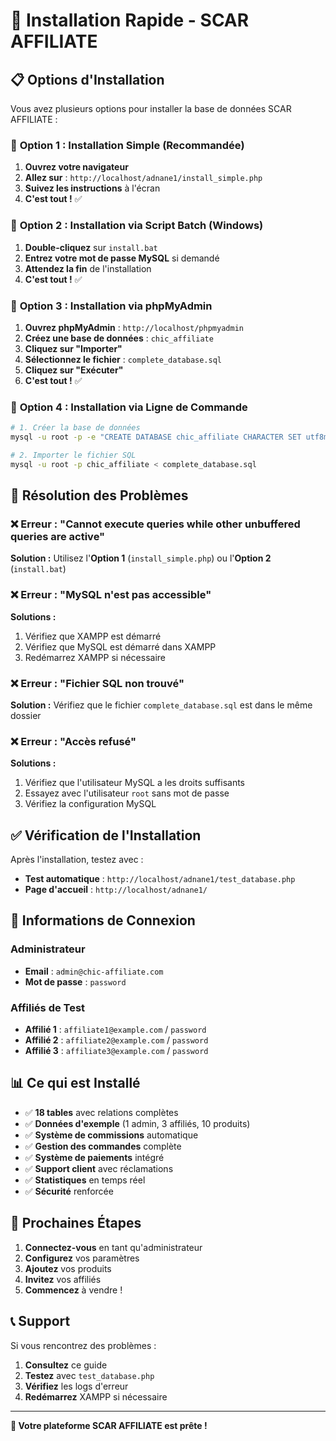 # 🚀 Installation Rapide - SCAR AFFILIATE

## 📋 Options d'Installation

Vous avez plusieurs options pour installer la base de données SCAR AFFILIATE :

### 🎯 **Option 1 : Installation Simple (Recommandée)**

1. **Ouvrez votre navigateur**
2. **Allez sur** : `http://localhost/adnane1/install_simple.php`
3. **Suivez les instructions** à l'écran
4. **C'est tout !** ✅

### 🎯 **Option 2 : Installation via Script Batch (Windows)**

1. **Double-cliquez** sur `install.bat`
2. **Entrez votre mot de passe MySQL** si demandé
3. **Attendez la fin** de l'installation
4. **C'est tout !** ✅

### 🎯 **Option 3 : Installation via phpMyAdmin**

1. **Ouvrez phpMyAdmin** : `http://localhost/phpmyadmin`
2. **Créez une base de données** : `chic_affiliate`
3. **Cliquez sur "Importer"**
4. **Sélectionnez le fichier** : `complete_database.sql`
5. **Cliquez sur "Exécuter"**
6. **C'est tout !** ✅

### 🎯 **Option 4 : Installation via Ligne de Commande**

```bash
# 1. Créer la base de données
mysql -u root -p -e "CREATE DATABASE chic_affiliate CHARACTER SET utf8mb4 COLLATE utf8mb4_unicode_ci;"

# 2. Importer le fichier SQL
mysql -u root -p chic_affiliate < complete_database.sql
```

## 🔧 **Résolution des Problèmes**

### ❌ **Erreur : "Cannot execute queries while other unbuffered queries are active"**

**Solution :** Utilisez l'**Option 1** (`install_simple.php`) ou l'**Option 2** (`install.bat`)

### ❌ **Erreur : "MySQL n'est pas accessible"**

**Solutions :**
1. Vérifiez que XAMPP est démarré
2. Vérifiez que MySQL est démarré dans XAMPP
3. Redémarrez XAMPP si nécessaire

### ❌ **Erreur : "Fichier SQL non trouvé"**

**Solution :** Vérifiez que le fichier `complete_database.sql` est dans le même dossier

### ❌ **Erreur : "Accès refusé"**

**Solutions :**
1. Vérifiez que l'utilisateur MySQL a les droits suffisants
2. Essayez avec l'utilisateur `root` sans mot de passe
3. Vérifiez la configuration MySQL

## ✅ **Vérification de l'Installation**

Après l'installation, testez avec :
- **Test automatique** : `http://localhost/adnane1/test_database.php`
- **Page d'accueil** : `http://localhost/adnane1/`

## 🔑 **Informations de Connexion**

### **Administrateur**
- **Email** : `admin@chic-affiliate.com`
- **Mot de passe** : `password`

### **Affiliés de Test**
- **Affilié 1** : `affiliate1@example.com` / `password`
- **Affilié 2** : `affiliate2@example.com` / `password`
- **Affilié 3** : `affiliate3@example.com` / `password`

## 📊 **Ce qui est Installé**

- ✅ **18 tables** avec relations complètes
- ✅ **Données d'exemple** (1 admin, 3 affiliés, 10 produits)
- ✅ **Système de commissions** automatique
- ✅ **Gestion des commandes** complète
- ✅ **Système de paiements** intégré
- ✅ **Support client** avec réclamations
- ✅ **Statistiques** en temps réel
- ✅ **Sécurité** renforcée

## 🚀 **Prochaines Étapes**

1. **Connectez-vous** en tant qu'administrateur
2. **Configurez** vos paramètres
3. **Ajoutez** vos produits
4. **Invitez** vos affiliés
5. **Commencez** à vendre !

## 📞 **Support**

Si vous rencontrez des problèmes :

1. **Consultez** ce guide
2. **Testez** avec `test_database.php`
3. **Vérifiez** les logs d'erreur
4. **Redémarrez** XAMPP si nécessaire

---

**🎉 Votre plateforme SCAR AFFILIATE est prête !** 